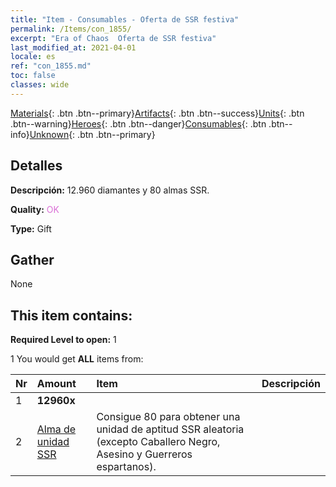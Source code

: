 ```yaml
---
title: "Item - Consumables - Oferta de SSR festiva"
permalink: /Items/con_1855/
excerpt: "Era of Chaos  Oferta de SSR festiva"
last_modified_at: 2021-04-01
locale: es
ref: "con_1855.md"
toc: false
classes: wide
---
```

 [Materials](/es/Items/){: .btn .btn--primary}[Artifacts](/es/Items/Artifacts/){: .btn .btn--success}[Units](/es/Items/Units/){: .btn .btn--warning}[Heroes](/es/Items/Heroes/){: .btn .btn--danger}[Consumables](/es/Items/Consumables/){: .btn .btn--info}[Unknown](/es/Items/Unknown/){: .btn .btn--primary}

## Detalles
 **Descripción:** 12.960 diamantes y 80 almas SSR.

 **Quality:** <span style="color: #DA70D6">OK</span>

 **Type:** Gift

## Gather

  None

## This item contains:

 **Required Level to open:** 1

 1 You would get **ALL** items  from:

  | Nr | Amount |     Item    | Descripción |
  |:---|:-------|:------------|:-----------:|
  | 1 |  **12960x** | <i class="fas fa-gem"/> |  | 
  | 2 | [Alma de unidad SSR](/es/Items/con_535/) | Consigue 80 para obtener una unidad de aptitud SSR aleatoria (excepto Caballero Negro, Asesino y Guerreros espartanos). | 
